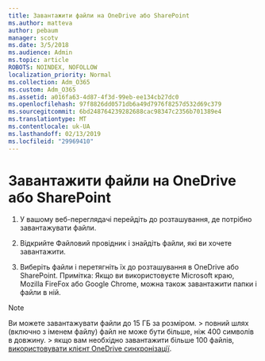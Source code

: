 ```yaml
---
title: Завантажити файли на OneDrive або SharePoint
ms.author: matteva
author: pebaum
manager: scotv
ms.date: 3/5/2018
ms.audience: Admin
ms.topic: article
ROBOTS: NOINDEX, NOFOLLOW
localization_priority: Normal
ms.collection: Adm_O365
ms.custom: Adm_O365
ms.assetid: a016fa63-4d87-4f3d-99eb-ee134cb27dc0
ms.openlocfilehash: 97f8826dd0571db6a49d7976f8257d532d69c379
ms.sourcegitcommit: 6bd248764239282688cac98347c2356b701389e4
ms.translationtype: MT
ms.contentlocale: uk-UA
ms.lasthandoff: 02/13/2019
ms.locfileid: "29969410"
---
```

# <a name="upload-files-to-onedrive-or-sharepoint"></a>Завантажити файли на OneDrive або SharePoint

1. У вашому веб-переглядачі перейдіть до розташування, де потрібно завантажувати файли.
    
2. Відкрийте Файловий провідник і знайдіть файли, які ви хочете завантажити.
    
3. Виберіть файли і перетягніть їх до розташування в OneDrive або SharePoint. Примітка: Якщо ви використовуєте Microsoft краю, Mozilla FireFox або Google Chrome, можна також завантажити папки і файли в ній.
    
> [!NOTE]
>  Ви можете завантажувати файли до 15 ГБ за розміром. > повний шлях (включно з іменем файлу) файл не може бути більше, ніж 400 символів в довжину. > якщо вам необхідно завантажити більше 100 файлів, [використовувати клієнт OneDrive синхронізації](https://go.microsoft.com/fwlink/?linkid=866427). 
  

